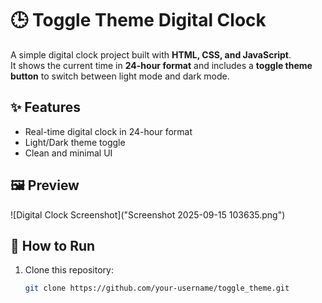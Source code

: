 # 🕒 Toggle Theme Digital Clock  

A simple digital clock project built with **HTML, CSS, and JavaScript**.  
It shows the current time in **24-hour format** and includes a **toggle theme button** to switch between light mode and dark mode.  

## ✨ Features  
- Real-time digital clock in 24-hour format  
- Light/Dark theme toggle  
- Clean and minimal UI

## 🖼️ Preview

![Digital Clock Screenshot]("Screenshot 2025-09-15 103635.png")

## 🚀 How to Run  
1. Clone this repository:  
   ```bash
   git clone https://github.com/your-username/toggle_theme.git
